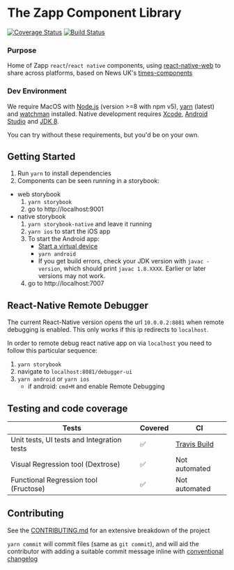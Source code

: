 # The Zapp Component Library

[![Coverage Status](https://coveralls.io/repos/github/applicaster/ap-rn-components/badge.svg)](https://coveralls.io/github/applicaster/ap-rn-components)
[![Build Status](https://travis-ci.org/applicaster/ap-rn-components.svg?branch=master)](https://travis-ci.org/applicaster/ap-rn-components)

### Purpose

Home of Zapp `react`/`react native` components, using
[react-native-web](https://github.com/necolas/react-native-web) to share across
platforms, based on News UK's [times-components](https://github.com/newsuk/times-components)

### Dev Environment

We require MacOS with [Node.js](https://nodejs.org) (version >=8 with npm v5),
[yarn](https://yarnpkg.com) (latest) and
[watchman](https://facebook.github.io/watchman) installed. Native development
requires [Xcode](https://developer.apple.com/xcode),
[Android Studio](https://developer.android.com/studio/index.html) and
[JDK 8](http://www.oracle.com/technetwork/java/javase/downloads/java-archive-javase8-2177648.html).

You can try without these requirements, but you'd be on your own.

## Getting Started

1. Run `yarn` to install dependencies
2. Components can be seen running in a storybook:

* web storybook
  1. `yarn storybook`
  2. go to http://localhost:9001
* native storybook
  1. `yarn storybook-native` and leave it running
  2. `yarn ios` to start the iOS app
  3. To start the Android app:
     * [Start a virtual device](https://developer.android.com/studio/run/managing-avds.html)
     * `yarn android`
     * If you get build errors, check your JDK version with `javac -version`,
       which should print `javac 1.8.XXXX`. Earlier or later versions may not
       work.
  4. go to http://localhost:7007

## React-Native Remote Debugger

The current React-Native version opens the url `10.0.0.2:8081` when remote
debugging is enabled. This only works if this ip redirects to `localhost`.

In order to remote debug react native app on via `localhost` you need to follow
this particular sequence:

1. `yarn storybook`
2. navigate to `localhost:8081/debugger-ui`
3. `yarn android` or `yarn ios`
   * if android: `cmd+M` and enable Remote Debugging

## Testing and code coverage

| Tests                                      | Covered            | CI                                                                 |
| ------------------------------------------ | ------------------ | ------------------------------------------------------------------ |
| Unit tests, UI tests and Integration tests | :white_check_mark: | [Travis Build](https://travis-ci.org/applicaster/ap-rn-components) |
| Visual Regression tool (Dextrose)          | :white_check_mark: | Not automated                                                      |
| Functional Regression tool (Fructose)      | :white_check_mark: | Not automated                                                      |

## Contributing

See the [CONTRIBUTING.md](.github/CONTRIBUTING.md) for an extensive breakdown of
the project

`yarn commit` will commit files (same as `git commit`), and will aid the
contributor with adding a suitable commit message inline with
[conventional changelog](https://github.com/commitizen/cz-cli)
